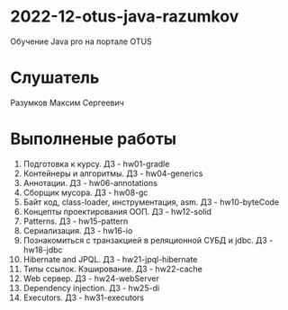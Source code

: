 # 2022-12-otus-java-razumkov
Обучение Java pro на портале OTUS

# Слушатель
Разумков Максим Сергеевич

# Выполненые работы
1. Подготовка к курсу. ДЗ - hw01-gradle
2. Контейнеры и алгоритмы. ДЗ - hw04-generics
3. Аннотации. ДЗ - hw06-annotations
4. Сборщик мусора. ДЗ - hw08-gc
5. Байт код, class-loader, инструментация, asm. ДЗ - hw10-byteCode
6. Концепты проектирования ООП. ДЗ - hw12-solid
7. Patterns. ДЗ - hw15-pattern
8. Сериализация. ДЗ - hw16-io
9. Познакомиться с транзакцией в реляционной СУБД и jdbc. ДЗ - hw18-jdbc
10. Hibernate and JPQL. ДЗ - hw21-jpql-hibernate
11. Типы ссылок. Кэширование. ДЗ - hw22-cache
12. Web сервер. ДЗ - hw24-webServer
13. Dependency injection. ДЗ - hw25-di
14. Executors. ДЗ - hw31-executors
